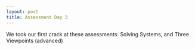 ```yaml
---
layout: post
title: Assessment Day 3
---
```


We took our first crack at these assessments: Solving Systems, and Three Viewpoints (advanced)
